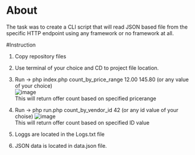 # About

The task was to create a CLI script that will read JSON based file from the specific HTTP endpoint using any framework or no framework at all.

#Instruction
1. Copy repository files
2. Use terminal of your choice and CD to project file location.
3. Run -> php index.php count_by_price_range 12.00 145.80 (or any value of your choice) 
  <br/>![image](https://user-images.githubusercontent.com/72602872/192245527-e29c7a94-bbdf-4167-b702-f212e0c6a28f.png)
<br/>This will return offer count based on specified pricerange

4. Run -> php run.php count_by_vendor_id 42 (or any id value of your choise)
![image](https://user-images.githubusercontent.com/72602872/192246463-7d65d2b3-f465-4baa-ba27-e11b362d1a5e.png)
<br/>This will return offer count based on specified ID value

5. Loggs are located in the Logs.txt file
6. JSON data is located in data.json file.



